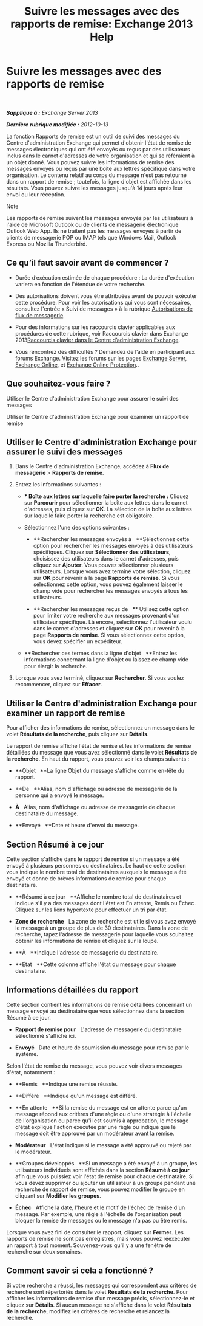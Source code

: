 ﻿---
title: 'Suivre les messages avec des rapports de remise: Exchange 2013 Help'
TOCTitle: Suivre les messages avec des rapports de remise
ms:assetid: a14e4e62-08ca-4a7b-92e1-d39fe3e0a9e5
ms:mtpsurl: https://technet.microsoft.com/fr-fr/library/JJ150554(v=EXCHG.150)
ms:contentKeyID: 50477294
ms.date: 04/24/2018
mtps_version: v=EXCHG.150
ms.translationtype: HT
---

# Suivre les messages avec des rapports de remise

 

_**Sapplique à :** Exchange Server 2013_

_**Dernière rubrique modifiée :** 2012-10-13_

La fonction Rapports de remise est un outil de suivi des messages du Centre d'administration Exchange qui permet d'obtenir l'état de remise de messages électroniques qui ont été envoyés ou reçus par des utilisateurs inclus dans le carnet d'adresses de votre organisation et qui se référaient à un objet donné. Vous pouvez suivre les informations de remise des messages envoyés ou reçus par une boîte aux lettres spécifique dans votre organisation. Le contenu relatif au corps du message n'est pas retourné dans un rapport de remise ; toutefois, la ligne d'objet est affichée dans les résultats. Vous pouvez suivre les messages jusqu'à 14 jours après leur envoi ou leur réception.

> [!NOTE]
> Les rapports de remise suivent les messages envoyés par les utilisateurs à l'aide de Microsoft Outlook ou de clients de messagerie électronique Outlook Web App. Ils ne traitent pas les messages envoyés à partir de clients de messagerie POP ou IMAP tels que Windows Mail, Outlook Express ou Mozilla Thunderbird.


## Ce qu’il faut savoir avant de commencer ?

  - Durée d’exécution estimée de chaque procédure : La durée d'exécution variera en fonction de l'étendue de votre recherche.

  - Des autorisations doivent vous être attribuées avant de pouvoir exécuter cette procédure. Pour voir les autorisations qui vous sont nécessaires, consultez l'entrée « Suivi de messages » à la rubrique [Autorisations de flux de messagerie](mail-flow-permissions-exchange-2013-help.md).

  - Pour des informations sur les raccourcis clavier applicables aux procédures de cette rubrique, voir Raccourcis clavier dans Exchange 2013[Raccourcis clavier dans le Centre d’administration Exchange](keyboard-shortcuts-in-the-exchange-admin-center-exchange-online-protection-help.md).

  - Vous rencontrez des difficultés ? Demandez de l’aide en participant aux forums Exchange. Visitez les forums sur les pages [Exchange Server](https://go.microsoft.com/fwlink/p/?linkid=60612), [Exchange Online](https://go.microsoft.com/fwlink/p/?linkid=267542), et [Exchange Online Protection](https://go.microsoft.com/fwlink/p/?linkid=285351)..

## Que souhaitez-vous faire ?

Utiliser le Centre d'administration Exchange pour assurer le suivi des messages

Utiliser le Centre d'administration Exchange pour examiner un rapport de remise

## Utiliser le Centre d'administration Exchange pour assurer le suivi des messages

1.  Dans le Centre d'administration Exchange, accédez à **Flux de messagerie** \> **Rapports de remise**.

2.  Entrez les informations suivantes :
    
      - **\* Boîte aux lettres sur laquelle faire porter la recherche :**  Cliquez sur **Parcourir** pour sélectionner la boîte aux lettres dans le carnet d'adresses, puis cliquez sur **OK**. La sélection de la boîte aux lettres sur laquelle faire porter la recherche est obligatoire.
    
      - Sélectionnez l'une des options suivantes :
        
          - **Rechercher les messages envoyés à   **Sélectionnez cette option pour rechercher les messages envoyés à des utilisateurs spécifiques. Cliquez sur **Sélectionner des utilisateurs**, choisissez des utilisateurs dans le carnet d'adresses, puis cliquez sur **Ajouter**. Vous pouvez sélectionner plusieurs utilisateurs. Lorsque vous avez terminé votre sélection, cliquez sur **OK** pour revenir à la page **Rapports de remise**. Si vous sélectionnez cette option, vous pouvez également laisser le champ vide pour rechercher les messages envoyés à tous les utilisateurs.
        
          - **Rechercher les messages reçus de   ** Utilisez cette option pour limiter votre recherche aux messages provenant d'un utilisateur spécifique. Là encore, sélectionnez l'utilisateur voulu dans le carnet d'adresses et cliquez sur **OK** pour revenir à la page **Rapports de remise**. Si vous sélectionnez cette option, vous devez spécifier un expéditeur.
    
      - **Rechercher ces termes dans la ligne d'objet   **Entrez les informations concernant la ligne d'objet ou laissez ce champ vide pour élargir la recherche.

3.  Lorsque vous avez terminé, cliquez sur **Rechercher**. Si vous voulez recommencer, cliquez sur **Effacer**.

## Utiliser le Centre d'administration Exchange pour examiner un rapport de remise

Pour afficher des informations de remise, sélectionnez un message dans le volet **Résultats de la recherche**, puis cliquez sur **Détails**.

Le rapport de remise affiche l'état de remise et les informations de remise détaillées du message que vous avez sélectionné dans le volet **Résultats de la recherche**. En haut du rapport, vous pouvez voir les champs suivants :

  - **Objet   **La ligne Objet du message s'affiche comme en-tête du rapport.

  - **De   **Alias, nom d'affichage ou adresse de messagerie de la personne qui a envoyé le message.

  - **À**   Alias, nom d'affichage ou adresse de messagerie de chaque destinataire du message.

  - **Envoyé   **Date et heure d'envoi du message.

## Section Résumé à ce jour

Cette section s'affiche dans le rapport de remise si un message a été envoyé à plusieurs personnes ou destinataires. Le haut de cette section vous indique le nombre total de destinataires auxquels le message a été envoyé et donne de brèves informations de remise pour chaque destinataire.

  - **Résumé à ce jour   **Affiche le nombre total de destinataires et indique s'il y a des messages dont l'état est En attente, Remis ou Échec. Cliquez sur les liens hypertexte pour effectuer un tri par état.

  - **Zone de recherche**   La zone de recherche est utile si vous avez envoyé le message à un groupe de plus de 30 destinataires. Dans la zone de recherche, tapez l'adresse de messagerie pour laquelle vous souhaitez obtenir les informations de remise et cliquez sur la loupe.

  - **À   **Indique l'adresse de messagerie du destinataire.

  - **État   **Cette colonne affiche l'état du message pour chaque destinataire.

## Informations détaillées du rapport

Cette section contient les informations de remise détaillées concernant un message envoyé au destinataire que vous sélectionnez dans la section Résumé à ce jour.

  - **Rapport de remise pour**   L'adresse de messagerie du destinataire sélectionné s'affiche ici.

  - **Envoyé**   Date et heure de soumission du message pour remise par le système.

Selon l'état de remise du message, vous pouvez voir divers messages d'état, notamment :

  - **Remis   **Indique une remise réussie.

  - **Différé   **Indique qu'un message est différé.

  - **En attente   **Si la remise du message est en attente parce qu'un message répond aux critères d'une règle ou d'une stratégie à l'échelle de l'organisation ou parce qu'il est soumis à approbation, le message d'état explique l'action exécutée par une règle ou indique que le message doit être approuvé par un modérateur avant la remise.

  - **Modérateur**   L'état indique si le message a été approuvé ou rejeté par le modérateur.

  - **Groupes développés   **Si un message a été envoyé à un groupe, les utilisateurs individuels sont affichés dans la section **Résumé à ce jour** afin que vous puissiez voir l'état de remise pour chaque destinataire. Si vous devez supprimer ou ajouter un utilisateur à un groupe pendant une recherche de rapport de remise, vous pouvez modifier le groupe en cliquant sur **Modifier les groupes**.

  - **Échec**   Affiche la date, l'heure et le motif de l'échec de remise d'un message. Par exemple, une règle à l'échelle de l'organisation peut bloquer la remise de messages ou le message n'a pas pu être remis.

Lorsque vous avez fini de consulter le rapport, cliquez sur **Fermer**. Les rapports de remise ne sont pas enregistrés, mais vous pouvez réexécuter un rapport à tout moment. Souvenez-vous qu'il y a une fenêtre de recherche sur deux semaines.

## Comment savoir si cela a fonctionné ?

Si votre recherche a réussi, les messages qui correspondent aux critères de recherche sont répertoriés dans le volet **Résultats de la recherche**. Pour afficher les informations de remise d'un message précis, sélectionnez-le et cliquez sur **Détails**. Si aucun message ne s'affiche dans le volet **Résultats de la recherche**, modifiez les critères de recherche et relancez la recherche.


